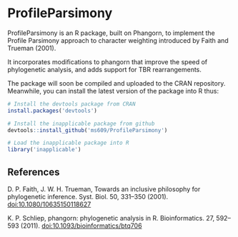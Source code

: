 # ProfileParsimony

ProfileParsimony is an R package, built on Phangorn, to implement the Profile Parsimony approach
to character weighting introduced by Faith and Trueman (2001).

It incorporates modifications to phangorn that improve the speed of phylogenetic analysis, 
and adds support for TBR rearrangements.

The package will soon be compiled and uploaded to the CRAN repository.  
Meanwhile, you can install the latest version of the package into R thus:

```r
# Install the devtools package from CRAN
install.packages('devtools')

# Install the inapplicable package from github
devtools::install_github('ms609/ProfileParsimony')

# Load the inapplicable package into R
library('inapplicable')
```

## References
D. P. Faith, J. W. H. Trueman, Towards an inclusive philosophy for phylogenetic inference.
Syst. Biol. 50, 331–350 (2001).  <doi:10.1080/10635150118627>

K. P. Schliep, phangorn: phylogenetic analysis in R. Bioinformatics. 27, 592–593 (2011).
<doi:10.1093/bioinformatics/btq706>
